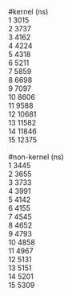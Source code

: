 #kernel (ns) </br>
1 3015 </br>
2 3737 </br>
3 4162 </br>
4 4224 </br>
5 4318 </br>
6 5211 </br>
7 5859 </br>
8 6698 </br>
9 7097 </br>
10 8606 </br>
11 9588 </br>
12 10681 </br>
13 11582 </br>
14 11846 </br>
15 12375 </br>
</br>
#non-kernel (ns) </br>
1 3445 </br>
2 3655 </br>
3 3733 </br>
4 3991 </br>
5 4142 </br>
6 4155 </br>
7 4545 </br>
8 4652 </br>
9 4793 </br>
10 4858 </br>
11 4967 </br>
12 5131 </br>
13 5151 </br>
14 5201 </br>
15 5309 </br>
